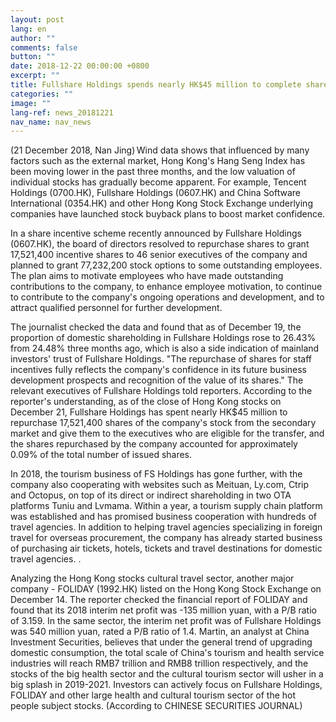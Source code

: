 ```yaml
---
layout: post
lang: en
author: ""
comments: false
button: ""
date: 2018-12-22 00:00:00 +0800
excerpt: ""
title: Fullshare Holdings spends nearly HK$45 million to complete share buy-back program, promising future for health travel business
categories: ""
image: ""
lang-ref: news_20181221
nav_name: nav_news
---
```


(21 December 2018, Nan Jing) Wind data shows that influenced by many factors such as the external market, Hong Kong's Hang Seng Index has been moving lower in the past three months, and the low valuation of individual stocks has gradually become apparent. For example, Tencent Holdings (0700.HK), Fullshare Holdings (0607.HK) and China Software International (0354.HK) and other Hong Kong Stock Exchange underlying companies have launched stock buyback plans to boost market confidence.

In a share incentive scheme recently announced by Fullshare Holdings (0607.HK), the board of directors resolved to repurchase shares to grant 17,521,400 incentive shares to 46 senior executives of the company and planned to grant 77,232,200 stock options to some outstanding employees. The plan aims to motivate employees who have made outstanding contributions to the company, to enhance employee motivation, to continue to contribute to the company's ongoing operations and development, and to attract qualified personnel for further development.

The journalist checked the data and found that as of December 19, the proportion of domestic shareholding in Fullshare Holdings rose to 26.43% from 24.48% three months ago, which is also a side indication of mainland investors' trust of Fullshare Holdings. "The repurchase of shares for staff incentives fully reflects the company's confidence in its future business development prospects and recognition of the value of its shares." The relevant executives of Fullshare Holdings told reporters. According to the reporter's understanding, as of the close of Hong Kong stocks on December 21, Fullshare Holdings has spent nearly HK$45 million to repurchase 17,521,400 shares of the company's stock from the secondary market and give them to the executives who are eligible for the transfer, and the shares repurchased by the company accounted for approximately 0.09% of the total number of issued shares.

In 2018, the tourism business of FS Holdings has gone further, with the company also cooperating with websites such as Meituan, Ly.com, Ctrip and Octopus, on top of its direct or indirect shareholding in two OTA platforms Tuniu and Lvmama. Within a year, a tourism supply chain platform was established and has promised business cooperation with hundreds of travel agencies. In addition to helping travel agencies specializing in foreign travel for overseas procurement, the company has already started business of purchasing air tickets, hotels, tickets and travel destinations for domestic travel agencies. .

Analyzing the Hong Kong stocks cultural travel sector, another major company - FOLIDAY (1992.HK) listed on the Hong Kong Stock Exchange on December 14. The reporter checked the financial report of FOLIDAY and found that its 2018 interim net profit was -135 million yuan, with a P/B ratio of 3.159. In the same sector, the interim net profit was of Fullshare Holdings was 540 million yuan, rated a P/B ratio of 1.4. Martin, an analyst at China Investment Securities, believes that under the general trend of upgrading domestic consumption, the total scale of China's tourism and health service industries will reach RMB7 trillion and RMB8 trillion respectively, and the stocks of the big health sector and the cultural tourism sector will usher in a big splash in 2019-2021. Investors can actively focus on Fullshare Holdings, FOLIDAY and other large health and cultural tourism sector of the hot people subject stocks. (According to CHINESE SECURITIES JOURNAL)
